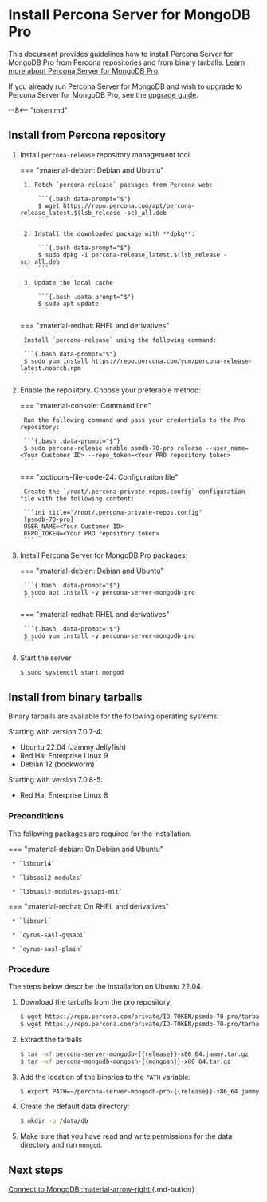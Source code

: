 # Install Percona Server for MongoDB Pro

This document provides guidelines how to install Percona Server for MongoDB Pro from Percona repositories and from binary tarballs. [Learn more about Percona Server for MongoDB Pro](../psmdb-pro.md).

If you already run Percona Server for MongoDB and wish to upgrade to Percona Server for MongoDB Pro, see the [upgrade guide](update-pro.md).

--8<-- "token.md"

## Install from Percona repository

1. Install `percona-release` repository management tool.  

    === ":material-debian: Debian and Ubuntu" 

        1. Fetch `percona-release` packages from Percona web:
        
            ```{.bash data-prompt="$"}
            $ wget https://repo.percona.com/apt/percona-release_latest.$(lsb_release -sc)_all.deb
            ```            

        2. Install the downloaded package with **dpkg**:            

            ```{.bash data-prompt="$"}
            $ sudo dpkg -i percona-release_latest.$(lsb_release -sc)_all.deb
            ```

        3. Update the local cache    

            ```{.bash .data-prompt="$"}
            $ sudo apt update
            ```

    === ":material-redhat: RHEL and derivatives"  

        Install `percona-release` using the following command:

        ```{.bash data-prompt="$"}
        $ sudo yum install https://repo.percona.com/yum/percona-release-latest.noarch.rpm
        ```

2. Enable the repository. Choose your preferable method:

    === ":material-console: Command line"

        Run the following command and pass your credentials to the Pro repository:

        ```{.bash .data-prompt="$"}
        $ sudo percona-release enable psmdb-70-pro release --user_name=<Your Customer ID> --repo_token=<Your PRO repository token>
        ```

    === ":octicons-file-code-24: Configuration file"

        Create the `/root/.percona-private-repos.config` configuration file with the following content:

        ```ini title="/root/.percona-private-repos.config"
        [psmdb-70-pro]
        USER_NAME=<Your Customer ID>
        REPO_TOKEN=<Your PRO repository token>
        ```    

3. Install Percona Server for MongoDB Pro packages:

    === ":material-debian: Debian and Ubuntu"

        ```{.bash .data-prompt="$"}
        $ sudo apt install -y percona-server-mongodb-pro
        ```    

    === ":material-redhat: RHEL and derivatives"

        ```{.bash .data-prompt="$"}
        $ sudo yum install -y percona-server-mongodb-pro
        ```

4. Start the server    

    ```{.bash .data-prompt="$"}
    $ sudo systemctl start mongod
    ```    

## Install from binary tarballs

Binary tarballs are available for the following operating systems:

Starting with version 7.0.7-4:

* Ubuntu 22.04 (Jammy Jellyfish)
* Red Hat Enterprise Linux 9
* Debian 12 (bookworm)

Starting with version 7.0.8-5:

* Red Hat Enterprise Linux 8

### Preconditions

The following packages are required for the installation.

=== ":material-debian: On Debian and Ubuntu"
     
     * `libcurl4`

     * `libsasl2-modules`

     * `libsasl2-modules-gssapi-mit`


=== ":material-redhat: On RHEL and derivatives"

     * `libcurl`

     * `cyrus-sasl-gssapi`

     * `cyrus-sasl-plain`

### Procedure

The steps below describe the installation on Ubuntu 22.04.

1. Download the tarballs from the pro repository 

    ```{.bash data-prompt="$"}
    $ wget https://repo.percona.com/private/ID-TOKEN/psmdb-70-pro/tarballs/percona-server-mongodb-pro-{{release}}-x86_64.jammy.tar.gz\
    $ wget https://repo.percona.com/private/ID-TOKEN/psmdb-70-pro/tarballs/percona-mongodb-mongosh-{{mongosh}}-x86_64.tar.gz
    ```
2. Extract the tarballs

    ```{.bash data-prompt='$'} 
    $ tar -xf percona-server-mongodb-{{release}}-x86_64.jammy.tar.gz
    $ tar -xf percona-mongodb-mongosh-{{mongosh}}-x86_64.tar.gz
    ```

3. Add the location of the binaries to the `PATH` variable:

    ```{.bash data-prompt="$"}
    $ export PATH=~/percona-server-mongodb-pro-{{release}}-x86_64.jammy/bin/:~/percona-mongodb-mongosh-{{mongosh}}/bin/:$PATH
    ```


4. Create the default data directory:

    ```{.bash data-prompt="$"}
    $ mkdir -p /data/db
    ```


5. Make sure that you have read and write permissions for the data
directory and run `mongod`.

## Next steps

[Connect to MongoDB :material-arrow-right:](../connect.md){.md-button}